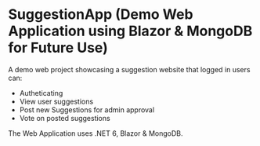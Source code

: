 # SuggestionApp (Demo Web Application using Blazor & MongoDB for Future Use)

A demo web project showcasing a suggestion website that logged in users can:
- Autheticating
- View user suggestions
- Post new Suggestions for admin approval
- Vote on posted suggestions

The Web Application uses .NET 6, Blazor & MongoDB.
